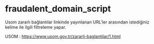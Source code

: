 # fraudalent_domain_script
Usom zararlı bağlantılar linkinde yayınlanan URL'ler arasından istediğiniz kelime ile ilgili filtreleme yapar.

USOM : https://www.usom.gov.tr/zararli-baglantilar/1.html
